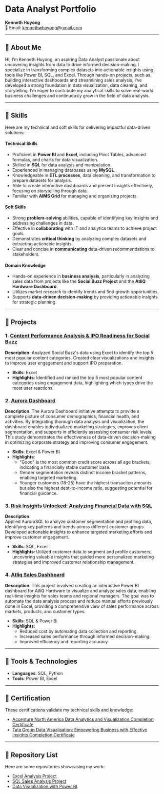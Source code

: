 # Data Analyst Portfolio

**Kenneth Huyong**  
📧 Email: [kennethwhoyong@gmail.com](mailto:kennethwhoyong@gmail.com)  

---

## 📘 About Me  
Hi, I’m Kenneth Huyong, an aspiring Data Analyst passionate about uncovering insights from data to drive informed decision-making. I specialize in transforming complex datasets into actionable insights using tools like Power BI, SQL, and Excel. Through hands-on projects, such as building interactive dashboards and streamlining sales analysis, I’ve developed a strong foundation in data visualization, data cleaning, and storytelling. I’m eager to contribute my analytical skills to solve real-world business challenges and continuously grow in the field of data analysis.

---
## 🧠 Skills
Here are my technical and soft skills for delivering impactful data-driven solutions:

#### **Technical Skills**
- Proficient in **Power BI** and **Excel**, including Pivot Tables, advanced formulas, and charts for data visualization.  
- Skilled in **SQL** for data analysis and manipulation.  
- Experienced in managing databases using **MySQL**.  
- Knowledgeable in **ETL processes**, data cleaning, and transformation to prepare datasets for analysis.  
- Able to create interactive dashboards and present insights effectively, focusing on storytelling through data.  
- Familiar with **AIMS Grid** for managing and organizing projects.

#### **Soft Skills**
- Strong **problem-solving** abilities, capable of identifying key insights and addressing challenges in data.  
- Effective in **collaborating** with IT and analytics teams to achieve project goals.  
- Demonstrates **critical thinking** by analyzing complex datasets and extracting actionable insights.  
- Clear and concise in **communicating** data-driven recommendations to stakeholders.

#### **Domain Knowledge**
- Hands-on experience in **business analysis**, particularly in analyzing sales data from projects like the **Social Buzz Project** and the **AtliQ Hardware Dashboard**.  
- Utilizes market research to identify trends and find growth opportunities.  
- Supports **data-driven decision-making** by providing actionable insights for strategic planning.  

---

## 🚀 Projects  

### 1. [Content Performance Analysis & IPO Readiness for Social Buzz](https://github.com/Yungssu/ExcelAnalysis/tree/main)
**Description**:
Analyzed Social Buzz's data using Excel to identify the top 5 most popular content categories. Created clear visualizations and insights to improve user engagement and support IPO preparation.
- **Skills**: Excel  
- **Highlights**: Identified and ranked the top 5 most popular content categories using engagement data, highlighting which types drive the most user reactions.


### 2. [Aurora Dashboard](https://github.com/Yungssu/PowerBIDashboard)
**Description**:
The Aurora Dashboard initiative attempts to provide a complete picture of consumer demographics, financial health, and activities. By integrating thorough data analysis and visualization, the dashboard enables individualized marketing strategies, improves client segmentation, and supports in efficiently assessing consumer risk levels. This study demonstrates the effectiveness of data-driven decision-making in optimizing corporate strategy and improving consumer engagement.
- **Skills**: Excel & Power BI  
- **Highlights**:
  - "Good" is the most common credit score across all age brackets, indicating a financially stable customer base.
  - Gender segmentation reveals distinct income bracket patterns, enabling targeted marketing.
  - Younger customers (18-25) have the highest transaction amounts but also the highest debt-to-income ratio, suggesting potential for financial guidance.

### 3. [Risk Insights Unlocked: Analyzing Financial Data with SQL](https://github.com/Yungssu/SQLAnalysis/tree/main)
**Description**:  
Applied AuroraSQL to analyze customer segmentation and profiling data, identifying key patterns and trends across different customer groups. Developed actionable insights to enhance targeted marketing efforts and improve customer engagement.
- **Skills**: SQL, Excel  
- **Highlights**: Utilized customer data to segment and profile customers, uncovering valuable insights that guided more personalized marketing strategies and improved customer relationship management.


### 4. [Atliq Sales Dashboard](https://github.com/Yungssu/PowerBIDashboard)
**Description**: 
This project involved creating an interactive Power BI dashboard for AtliQ Hardware to visualize and analyze sales data, enabling real-time insights for sales teams and regional managers. The goal was to automate the data analysis process and reduce manual efforts previously done in Excel, providing a comprehensive view of sales performance across markets, products, and customer types.
- **Skills**: SQL & Power BI  
- **Highlights**:
  - Reduced cost by automating data collection and reporting.
  - Increased sales performance through informed decision-making.
  - Improved efficiency and reporting accuracy.

---

## 🔧 Tools & Technologies  

- **Languages**: SQL, Python  
- **Tools**: Power BI, Excel

---
## 🏅 Certification
These certifications validate my technical skills and knowledge:

-  [Accenture North America Data Analytics and Visualization Completion Certificate](https://github.com/Yungssu/Certificate/blob/main/AccentureCertificate.pdf)
-  [Tata Group Data Visualisation: Empowering Business with Effective Insights Completion Certificate](https://github.com/Yungssu/Certificate/blob/main/TataCertificate.pdf)


---

## 📂 Repository List  
Here are some repositories showcasing my work: 
- [Excel Analysis Project](https://github.com/Yungssu/ExcelAnalysis/tree/main)  
- [SQL Sales Analysis Project](https://github.com/Yungssu/SQLAnalysis) 
- [Data Visualization with Power BI](https://github.com/Yungssu/PowerBIDashboard/blob/main).

